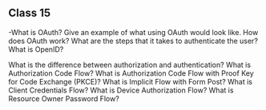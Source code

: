 ## Class 15

-What is OAuth?
Give an example of what using OAuth would look like.
How does OAuth work? What are the steps that it takes to authenticate the user?
What is OpenID?

What is the difference between authorization and authentication?
What is Authorization Code Flow?
What is Authorization Code Flow with Proof Key for Code Exchange (PKCE)?
What is Implicit Flow with Form Post?
What is Client Credentials Flow?
What is Device Authorization Flow?
What is Resource Owner Password Flow?
